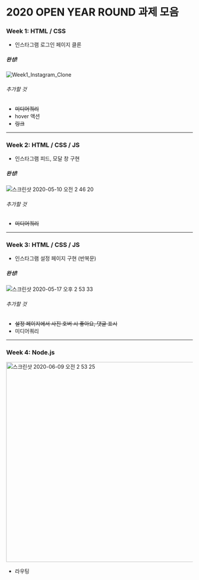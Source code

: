 # 2020 OPEN YEAR ROUND 과제 모음


### Week 1: HTML / CSS

* 인스타그램 로그인 페이지 클론

##### 완성!
![Week1_Instagram_Clone](https://user-images.githubusercontent.com/60615552/80449240-86824380-8959-11ea-9e7d-010a718606a7.jpg)

###### 추가할 것
* ~~미디어쿼리~~
* hover 액션
* ~~링크~~

*****************************************************************************

### Week 2: HTML / CSS / JS

* 인스타그램 피드, 모달 창 구현

##### 완성!
![스크린샷 2020-05-10 오전 2 46 20](https://user-images.githubusercontent.com/60615552/81481096-898a0780-9268-11ea-858e-5b255ef12283.jpg)

###### 추가할 것
* ~~미디어쿼리~~

*****************************************************************************

### Week 3: HTML / CSS / JS

* 인스타그램 설정 페이지 구현 (반복문)

##### 완성!
![스크린샷 2020-05-17 오후 2 53 33](https://user-images.githubusercontent.com/60615552/82136944-40c8e480-984e-11ea-9e7e-64acf7528d9c.jpg)

###### 추가할 것
* ~~설정 페이지에서 사진 호버 시 좋아요, 댓글 표시~~
* 미디어쿼리


*****************************************************************************

### Week 4: Node.js

<img width="539" alt="스크린샷 2020-06-09 오전 2 53 25" src="https://user-images.githubusercontent.com/60615552/84063792-93845f00-a9fc-11ea-926a-012bd482b133.png">

* 라우팅



